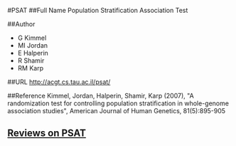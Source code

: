 #PSAT
##Full Name
Population Stratification Association Test

##Author
* G Kimmel
* MI Jordan
* E Halperin
* R Shamir
* RM Karp

##URL
http://acgt.cs.tau.ac.il/psat/

##Reference
Kimmel, Jordan, Halperin, Shamir, Karp (2007), "A randomization test for controlling population stratification in whole-genome association studies", American Journal of Human Genetics, 81(5):895-905


## [Reviews on PSAT](https://github.com/gaow/genetic-analysis-software/issues/428)